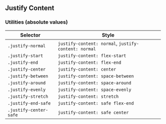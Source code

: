 ## Justify Content

### Utilities (absolute values)

| Selector               | Style                                                |
| ---------------------- | ---------------------------------------------------- |
| `.justify-normal`      | `justify-content: normal`, `justify-content: normal` |
| `.justify-start`       | `justify-content: flex-start`                        |
| `.justify-end`         | `justify-content: flex-end`                          |
| `.justify-center`      | `justify-content: center`                            |
| `.justify-between`     | `justify-content: space-between`                     |
| `.justify-around`      | `justify-content: space-around`                      |
| `.justify-evenly`      | `justify-content: space-evenly`                      |
| `.justify-stretch`     | `justify-content: stretch`                           |
| `.justify-end-safe`    | `justify-content: safe flex-end`                     |
| `.justify-center-safe` | `justify-content: safe center`                       |
